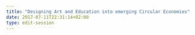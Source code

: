 ```yaml
---
title: "Designing Art and Education into emerging Circular Economies"
date: 2017-07-11T22:31:14+02:00
type: edit-session
---
```

